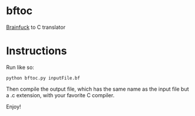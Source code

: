 # bftoc
[Brainfuck](https://en.wikipedia.org/wiki/Brainfuck) to C translator

# Instructions

Run like so:

```
python bftoc.py inputFile.bf
```

Then compile the output file, which has the same name as the input file but a .c extension, with your favorite C compiler.

Enjoy!


